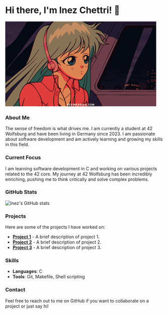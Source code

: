 # Hi there, I'm Inez Chettri! 👋


![Lofi Girl](assests/images/lofi.gif)

### About Me
The sense of freedom is what drives me. I am currently a student at 42 Wolfsburg and have been living in Germany since 2023. I am passionate about software development and am actively learning and growing my skills in this field.

### Current Focus
I am learning software development in C and working on various projects related to the 42 core. My journey at 42 Wolfsburg has been incredibly enriching, pushing me to think critically and solve complex problems.

### GitHub Stats
![Inez's GitHub stats](https://github-readme-stats.vercel.app/api?username=zeniDlaw&show_icons=true&theme=radical)

### Projects
Here are some of the projects I have worked on:
- **[Project 1](#)** - A brief description of project 1.
- **[Project 2](#)** - A brief description of project 2.
- **[Project 3](#)** - A brief description of project 3.

### Skills
- **Languages**: C
- **Tools**: Git, Makefile, Shell scripting

### Contact
Feel free to reach out to me on GitHub if you want to collaborate on a project or just say hi!

<!--
**zeniDlaw/zeniDlaw** is a ✨ special ✨ repository because its `README.md` (this file) appears on your GitHub profile.
-->
